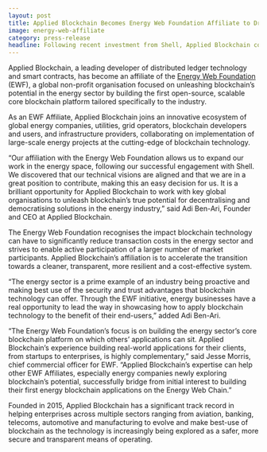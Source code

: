 ```yaml
---
layout: post
title: Applied Blockchain Becomes Energy Web Foundation Affiliate to Drive Blockchain Technology Implementation across the Energy Sector
image: energy-web-affiliate
category: press-release
headline: Following recent investment from Shell, Applied Blockchain collaborates with non-profit organisation.
---
```


<p class="post__content">Applied Blockchain, a leading developer of distributed ledger technology and smart contracts, has become an affiliate of the <a href="https://energyweb.org/" target="_blank">Energy Web Foundation</a> (EWF), a global non-profit organisation focused on unleashing blockchain’s potential in the energy sector by building the first open-source, scalable core blockchain platform tailored specifically to the industry.</p>
<p class="post__content">As an EWF Affiliate, Applied Blockchain joins an innovative ecosystem of global energy companies, utilities, grid operators, blockchain developers and users, and infrastructure providers, collaborating on implementation of large-scale energy projects at the cutting-edge of blockchain technology.</p>
<p class="post__content">“Our affiliation with the Energy Web Foundation allows us to expand our work in the energy space, following our successful engagement with Shell. We discovered that our technical visions are aligned and that we are in a great position to contribute, making this an easy decision for us. It is a brilliant opportunity for Applied Blockchain to work with key global organisations to unleash blockchain’s true potential for decentralising and democratising solutions in the energy industry,” said Adi Ben-Ari, Founder and CEO at Applied Blockchain.</p>
<p class="post__content">The Energy Web Foundation recognises the impact blockchain technology can have to significantly reduce transaction costs in the energy sector and strives to enable active participation of a larger number of market participants. Applied Blockchain’s affiliation is to accelerate the transition towards a cleaner, transparent, more resilient and a cost-effective system.</p>
<p class="post__content">“The energy sector is a prime example of an industry being proactive and making best use of the security and trust advantages that blockchain technology can offer. Through the EWF initiative, energy businesses have a real opportunity to lead the way in showcasing how to apply blockchain technology to the benefit of their end-users,” added Adi Ben-Ari.</p>
<p class="post__content">“The Energy Web Foundation’s focus is on building the energy sector’s core blockchain platform on which others’ applications can sit. Applied Blockchain’s experience building real-world applications for their clients, from startups to enterprises, is highly complementary,” said Jesse Morris, chief commercial officer for EWF. “Applied Blockchain’s expertise can help other EWF Affiliates, especially energy companies newly exploring blockchain’s potential, successfully bridge from initial interest to building their first energy blockchain applications on the Energy Web Chain.”</p>
<p class="post__content">Founded in 2015, Applied Blockchain has a significant track record in helping enterprises across multiple sectors ranging from aviation, banking, telecoms, automotive and manufacturing to evolve and make best-use of blockchain as the technology is increasingly being explored as a safer, more secure and transparent means of operating.</p>